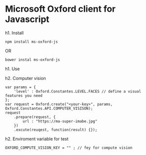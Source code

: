 Microsoft Oxford client for Javascript
======================================

h1. Install

```
npm install ms-oxford-js
```

OR 

```
bower instal ms-oxford-js
```

h1. Use

h2. Computer vision

```
var params = {
	'level' : Oxford.Constantes.LEVEL.FACES // define a visual features you need
};
var request = Oxford.create("<your-key>", params, Oxford.Constantes.API.COMPUTER_VISISON);
request
	.prepare(request, {
		url : "https://ma-super-imabe.jpg"
	})
	.excute(reuqest, function(result) {});
```

h2. Enviroment variable for test

```
OXFORD_COMPUTE_VISION_KEY = "" ; // fey for compute vision